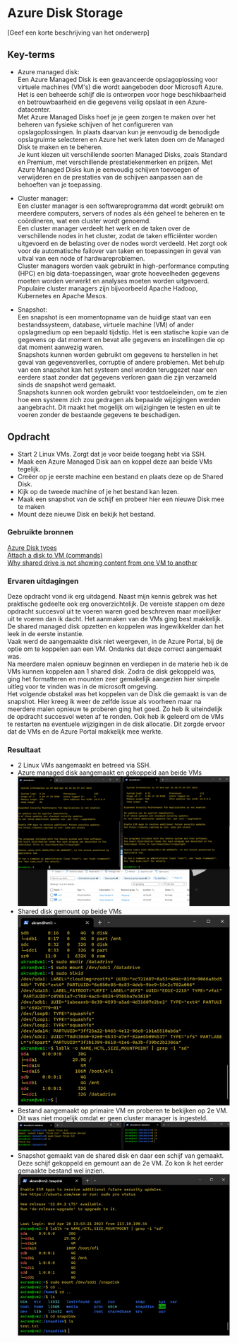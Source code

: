 # Azure Disk Storage
[Geef een korte beschrijving van het onderwerp]

## Key-terms
- Azure managed disk:  
Een Azure Managed Disk is een geavanceerde opslagoplossing voor virtuele machines (VM's) die wordt aangeboden door Microsoft Azure. Het is een beheerde schijf die is ontworpen voor hoge beschikbaarheid en betrouwbaarheid en die gegevens veilig opslaat in een Azure-datacenter.  
Met Azure Managed Disks hoef je je geen zorgen te maken over het beheren van fysieke schijven of het configureren van opslagoplossingen. In plaats daarvan kun je eenvoudig de benodigde opslagruimte selecteren en Azure het werk laten doen om de Managed Disk te maken en te beheren.  
Je kunt kiezen uit verschillende soorten Managed Disks, zoals Standard en Premium, met verschillende prestatiekenmerken en prijzen. Met Azure Managed Disks kun je eenvoudig schijven toevoegen of verwijderen en de prestaties van de schijven aanpassen aan de behoeften van je toepassing.  

- Cluster manager:  
Een cluster manager is een softwareprogramma dat wordt gebruikt om meerdere computers, servers of nodes als één geheel te beheren en te coördineren, wat een cluster wordt genoemd.  
Een cluster manager verdeelt het werk en de taken over de verschillende nodes in het cluster, zodat de taken efficiënter worden uitgevoerd en de belasting over de nodes wordt verdeeld. Het zorgt ook voor de automatische failover van taken en toepassingen in geval van uitval van een node of hardwareproblemen.  
Cluster managers worden vaak gebruikt in high-performance computing (HPC) en big data-toepassingen, waar grote hoeveelheden gegevens moeten worden verwerkt en analyses moeten worden uitgevoerd. Populaire cluster managers zijn bijvoorbeeld Apache Hadoop, Kubernetes en Apache Mesos.

- Snapshot:  
Een snapshot is een momentopname van de huidige staat van een bestandssysteem, database, virtuele machine (VM) of ander opslagmedium op een bepaald tijdstip. Het is een statische kopie van de gegevens op dat moment en bevat alle gegevens en instellingen die op dat moment aanwezig waren.  
Snapshots kunnen worden gebruikt om gegevens te herstellen in het geval van gegevensverlies, corruptie of andere problemen. Met behulp van een snapshot kan het systeem snel worden teruggezet naar een eerdere staat zonder dat gegevens verloren gaan die zijn verzameld sinds de snapshot werd gemaakt.  
Snapshots kunnen ook worden gebruikt voor testdoeleinden, om te zien hoe een systeem zich zou gedragen als bepaalde wijzigingen werden aangebracht. Dit maakt het mogelijk om wijzigingen te testen en uit te voeren zonder de bestaande gegevens te beschadigen.
## Opdracht
- Start 2 Linux VMs. Zorgt dat je voor beide toegang hebt via SSH.
- Maak een Azure Managed Disk aan en koppel deze aan beide VMs tegelijk.
- Creëer op je eerste machine een bestand en plaats deze op de Shared Disk.
- Kijk op de tweede machine of je het bestand kan lezen.
- Maak een snapshot van de schijf en probeer hier een nieuwe Disk mee te maken
- Mount deze nieuwe Disk en bekijk het bestand.
### Gebruikte bronnen
[Azure Disk types](https://learn.microsoft.com/en-us/azure/virtual-machines/disks-types)  
[Attach a disk to VM (commands)](https://learn.microsoft.com/en-us/azure/virtual-machines/linux/attach-disk-portal?tabs=ubuntu)  
[Why shared drive is not showing content from one VM to another](https://learn.microsoft.com/en-us/answers/questions/874923/why-shared-drive-is-not-showing-content-from-one-a)

### Ervaren uitdagingen
Deze opdracht vond ik erg uitdagend. Naast mijn kennis gebrek was het praktische gedeelte ook erg onoverzichtelijk. De vereiste stappen om deze opdracht succesvol uit te voeren waren goed beschreven maar moeilijker uit te voeren dan ik dacht. Het aanmaken van de VMs ging best makkelijk. De shared managed disk opzetten en koppelen was ingewikkelder dan het leek in de eerste instantie.  
Vaak werd de aangemaakte disk niet weergeven, in de Azure Portal, bij de optie om te koppelen aan een VM. Ondanks dat deze correct aangemaakt was.  
Na meerdere malen opnieuw beginnen en verdiepen in de materie heb ik de VMs kunnen koppelen aan 1 shared disk. Zodra de disk gekoppeld was, ging het formatteren en mounten zeer gemakelijk aangezien hier simpele uitleg voor te vinden was in de microsoft omgeving.  
Het volgende obstakel was het koppelen van de Disk die gemaakt is van de snapshot. Hier kreeg ik weer de zelfde issue als voorheen maar na meerdere malen opnieuw te proberen ging het goed. Zo heb ik uiteindelijk de opdracht succesvol weten af te ronden. Ook heb ik geleerd om de VMs te restarten na eventuele wijzigingen in de disk allocatie. Dit zorgde ervoor dat de VMs en de Azure Portal makkelijk mee werkte. 
### Resultaat
- 2 Linux VMs aangemaakt en betreed via SSH.
- Azure managed disk aangemaakt en gekoppeld aan beide VMs
![2vms](/00_includes/week-4-img/AZ-07_2vms.png)
- Shared disk gemount op beide VMs
![disks](/00_includes/week-4-img/AZ-07_mounted.png)
- Bestand aangemaakt op primaire VM en proberen te bekijken op 2e VM. Dit was niet mogelijk omdat er geen cluster manager is ingesteld.
![Clustermanager](/00_includes/week-4-img/AZ-07_NoFailover.png)
- Snapshot gemaakt van de shared disk en daar een schijf van gemaakt. Deze schijf gekoppeld en gemount aan de 2e VM. Zo kon ik het eerder gemaakte bestand wel inzien.
![Snapdisk](/00_includes/week-4-img/AZ-07_snapdisk!!!!.png)
